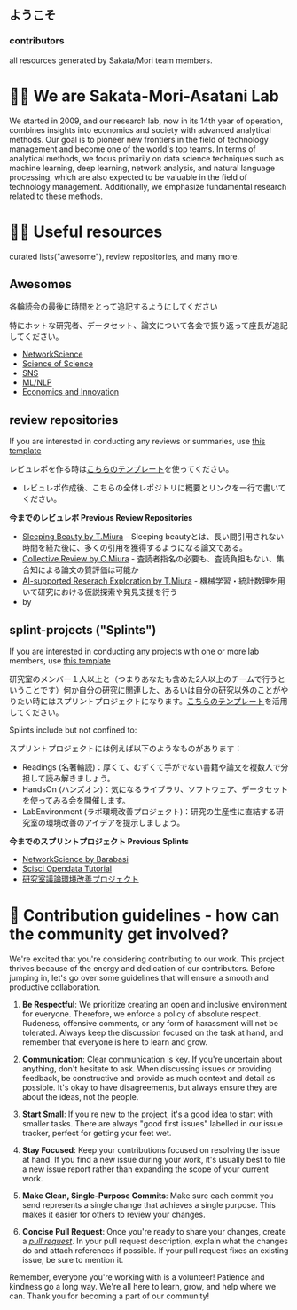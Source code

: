 ## ようこそ
### contributors
all resources generated by Sakata/Mori team members.

# 🙋‍♀️ We are Sakata-Mori-Asatani Lab
We started in 2009, and our research lab, now in its 14th year of operation, combines insights into economics and society with advanced analytical methods. Our goal is to pioneer new frontiers in the field of technology management and become one of the world's top teams. In terms of analytical methods, we focus primarily on data science techniques such as machine learning, deep learning, network analysis, and natural language processing, which are also expected to be valuable in the field of technology management. Additionally, we emphasize fundamental research related to these methods.


# 👩‍💻 Useful resources
curated lists("awesome"), review repositories, and many more.

## Awesomes
各輪読会の最後に時間をとって追記するようにしてください

特にホットな研究者、データセット、論文について各会で振り返って座長が追記してください。
- [NetworkScience](https://github.com/team-sakata/awesome-NetworkScience)
- [Science of Science](https://github.com/team-sakata/awesome-scisci)
- [SNS](https://github.com/team-sakata/awesome-SNS)
- [ML/NLP](https://github.com/team-sakata/awesome-ML-NLP)
- [Economics and Innovation](https://github.com/team-sakata/awesome-economics-innovation)

## review repositories
If you are interested in conducting any reviews or summaries, use [this template](https://github.com/team-sakata/TMPL-literature-review)

レビュレポを作る時は[こちらのテンプレート](https://github.com/team-sakata/TMPL-literature-review)を使ってください。
- レビュレポ作成後、こちらの全体レポジトリに概要とリンクを一行で書いてください。

**今までのレビュレポ Previous Review Repositories** 
- [Sleeping Beauty by T.Miura](https://github.com/team-sakata/2023_Rev_MiuraTakahiro-1) - Sleeping beautyとは、長い間引用されない時間を経た後に、多くの引用を獲得するようになる論文である。
- [Collective Review by C.Miura](https://github.com/team-sakata/2023_Rev_MiuraChiaki) - 査読者指名の必要も、査読負担もない、集合知による論文の質評価は可能か
- [AI-supported Reserach Exploration by T.Miura](https://github.com/team-sakata/2023_Rev_MiuraTakahiro-2) - 機械学習・統計数理を用いて研究における仮説探索や発見支援を行う
-  by

## splint-projects ("Splints")
If you are interested in conducting any projects with one or more lab members, use [this template](https://github.com/team-sakata/TMPL-splint-project)

研究室のメンバー１人以上と（つまりあなたも含めた2人以上のチームで行うということです）何か自分の研究に関連した、あるいは自分の研究以外のことがやりたい時にはスプリントプロジェクトになります。[こちらのテンプレート](https://github.com/team-sakata/TMPL-splint-project)を活用してください。

Splints include but not confined to: 

スプリントプロジェクトには例えば以下のようなものがあります：
- Readings (名著輪読)：厚くて、むずくて手がでない書籍や論文を複数人で分担して読み解きましょう。
- HandsOn (ハンズオン)：気になるライブラリ、ソフトウェア、データセットを使ってみる会を開催します。
- LabEnvironment (ラボ環境改善プロジェクト)：研究の生産性に直結する研究室の環境改善のアイデアを提示しましょう。

**今までのスプリントプロジェクト Previous Splints**
- [NetworkScience by Barabasi](https://github.com/team-sakata/Readings-Barabasi-networkscience)
- [Scisci Opendata Tutorial](https://github.com/team-sakata/Scisci-opendata-tutorial)
- [研究室議論環境改善プロジェクト](https://github.com/team-sakata/2x-pj-lab_environment)

# 🌈 Contribution guidelines - how can the community get involved?
We're excited that you're considering contributing to our work. This project thrives because of the energy and dedication of our contributors. Before jumping in, let's go over some guidelines that will ensure a smooth and productive collaboration.

1. **Be Respectful**: We prioritize creating an open and inclusive environment for everyone. Therefore, we enforce a policy of absolute respect. Rudeness, offensive comments, or any form of harassment will not be tolerated. Always keep the discussion focused on the task at hand, and remember that everyone is here to learn and grow.

2. **Communication**: Clear communication is key. If you're uncertain about anything, don't hesitate to ask. When discussing issues or providing feedback, be constructive and provide as much context and detail as possible. It's okay to have disagreements, but always ensure they are about the ideas, not the people.

3. **Start Small**: If you're new to the project, it's a good idea to start with smaller tasks. There are always "good first issues" labelled in our issue tracker, perfect for getting your feet wet.

4. **Stay Focused**: Keep your contributions focused on resolving the issue at hand. If you find a new issue during your work, it's usually best to file a new issue report rather than expanding the scope of your current work.

5. **Make Clean, Single-Purpose Commits**: Make sure each commit you send represents a single change that achieves a single purpose. This makes it easier for others to review your changes.

6. **Concise Pull Request**: Once you're ready to share your changes, create a [_pull request_](https://docs.github.com/en/pull-requests/collaborating-with-pull-requests/proposing-changes-to-your-work-with-pull-requests/creating-a-pull-request). In your pull request description, explain what the changes do and attach references if possible. If your pull request fixes an existing issue, be sure to mention it.

Remember, everyone you're working with is a volunteer! Patience and kindness go a long way. We're all here to learn, grow, and help where we can. Thank you for becoming a part of our community!
<!--
このreadmeを編集すると、organizationの最初のページにいい感じに表示されます。
**Here are some ideas to get you started:**

🍿 Fun facts - what does your team eat for breakfast?
🧙 Remember, you can do mighty things with the power of [Markdown](https://docs.github.com/github/writing-on-github/getting-started-with-writing-and-formatting-on-github/basic-writing-and-formatting-syntax)
-->
